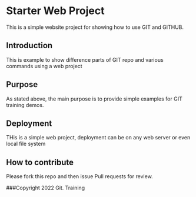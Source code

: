 # Starter Web Project

This is a simple website project for showing how to use GIT and GITHUB.

## Introduction
This is example to show difference parts of GIT repo and various commands using a web project

## Purpose
As stated above, the main purpose is to provide simple examples for GIT training demos.

## Deployment
THis is a simple web project, deployment can be on any web server or even local file system

## How to contribute
Please fork this repo and then issue Pull requests for review.

###Copyright
2022 Git. Training
